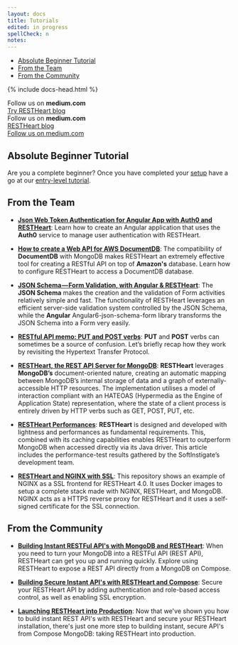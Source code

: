 ```yaml
---
layout: docs
title: Tutorials
edited: in progress 
spellCheck: n
notes: 
---
```


<div markdown="1" class="d-none d-xl-block col-xl-2 order-last bd-toc">

* [Absolute Beginner Tutorial](#absolute-beginner-tutorial)
* [From the Team](#from-the-team)
* [From the Community](#from-the-community)

</div>
<div markdown="1" class="col-12 col-md-9 col-xl-8 py-md-3 bd-content">

{% include docs-head.html %} 

<div class="d-block d-md-none alert alert-warning" role="alert">
    <div class="d-flex justify-content-center">
    Follow us on <strong class="ml-1 mr-1">medium.com</strong>
    </div>
    <div class="d-flex justify-content-center mt-2">
        <span class="badge badge-pill badge-light p-1"><a href="https://medium.com/softinstigate-team" class="uri">Try RESTHeart blog</a></span>
    </div>
</div>

<div class="d-none d-md-block alert alert-warning" role="alert">
    <div class="d-flex justify-content-center">
    Follow us on <strong class="ml-1 mr-1">medium.com</strong>
    </div>
    <div class="d-flex justify-content-center mt-2">
        <span class="badge badge-pill badge-light p-1"><a href="https://medium.com/softinstigate-team" class="uri"> RESTHeart blog</a></span>
    </div>
</div>


<div class="d-block d-md-none alert alert-warning" role="alert">
    <div class="d-flex justify-content-center mt-2">
        <span class="badge badge-pill badge-light p-1"><a href="https://medium.com/softinstigate-team" class="uri">Follow us on medium.com</a></span>
    </div>
</div>

## Absolute Beginner Tutorial

Are you a complete beginner? Once you have completed your [setup](/setup.md) have a go at our [entry-level tutorial](/tutorial.md).

## From the Team
* [**Json Web Token Authentication for Angular App with Auth0 and RESTHeart**](https://medium.com/softinstigate-team/json-web-token-authentication-for-angular-app-with-auht0-and-restheart-214e3ce8a1cb?source=your_stories_page---------------------------    ): Learn how to create an Angular application that uses the **Auth0** service to manage user authentication with RESTHeart. 

* [**How to create a Web API for AWS DocumentDB**](https://medium.com/softinstigate-team/how-to-create-a-web-api-for-aws-documentdb-using-restheart-987921df3ced): The compatibility of **DocumentDB** with MongoDB makes RESTHeart an extremely effective tool for creating a RESTful API on top of **Amazon's** database. Learn how to configure RESTHeart to access a DocumentDB database. 

* [**JSON Schema — Form Validation, with Angular & RESTHeart**](https://medium.com/softinstigate-team/json-schema-validazione-e-salvataggio-di-un-form-con-angular-restheart-ec13cbdb5872): The **JSON Schema** makes the creation and the validation of Form activities relatively simple and fast. The functionality of RESTHeart leverages an efficient server-side validation system controlled by the JSON Schema, while the **Angular** Angular6-json-schema-form library transforms the JSON Schema into a Form very easily.

* [**RESTful API memo: PUT and POST verbs**](https://medium.com/softinstigate-team/restful-api-memo-put-and-post-verbs-1351ffabc359): **PUT** and **POST** verbs can sometimes be a source of confusion. Let’s briefly recap how they work by revisiting the Hypertext Transfer Protocol.

* [**RESTHeart, the REST API Server for MongoDB**](https://medium.com/softinstigate-team/restheart-the-rest-api-server-for-mongodb-4d84ca3376bc): **RESTHeart** leverages **MongoDB’s** document-oriented nature, creating an automatic mapping between MongoDB’s internal storage of data and a graph of externally-accessible HTTP resources. The implementation utilises a model of interaction compliant with an HATEOAS (Hypermedia as the Engine of Application State) representation, where the state of a client process is entirely driven by HTTP verbs such as GET, POST, PUT, etc.

* [**RESTHeart Performances**](/docs/performances): **RESTHeart** is designed and developed with lightness and performances as fundamental requirements. This, combined with its caching capabilities enables RESTHeart to outperform MongoDB when accessed directly via its Java driver. This article includes the performance-test results gathered by the SoftInstigate’s development team.

* [**RESTHeart and NGINX with SSL**](https://github.com/SoftInstigate/nginx-restheart): This repository shows an example of NGINX as a SSL frontend for RESTHeart 4.0. It uses Docker images to setup a complete stack made with NGINX, RESTHeart, and MongoDB. NGINX acts as a HTTPS reverse proxy for RESTHeart and it uses a self-signed certificate for the SSL connection.

## From the Community

*  [**Building Instant RESTFul API's with MongoDB and RESTHeart**](https://www.compose.com/articles/building-instant-restful-apis-with-mongodb-and-restheart/): When you need to turn your MongoDB into a RESTFul API (REST API), RESTHeart can get you up and running quickly. Explore using RESTHeart to expose a REST API directly from a MongoDB on Compose.

*  [**Building Secure Instant API's with RESTHeart and Compose**](https://www.compose.com/articles/building-secure-instant-apis-with-restheart-and-compose/): Secure your RESTHeart API by adding authentication and role-based access control, as well as enabling SSL encryption.

*  [**Launching RESTHeart into Production**](https://www.compose.com/articles/launching-restheart-into-production/): Now that we've shown you how to build instant REST API's with RESTHeart and secure your RESTHeart installation, there's just one more step to building instant, secure API's from Compose MongoDB: taking RESTHeart into production.

